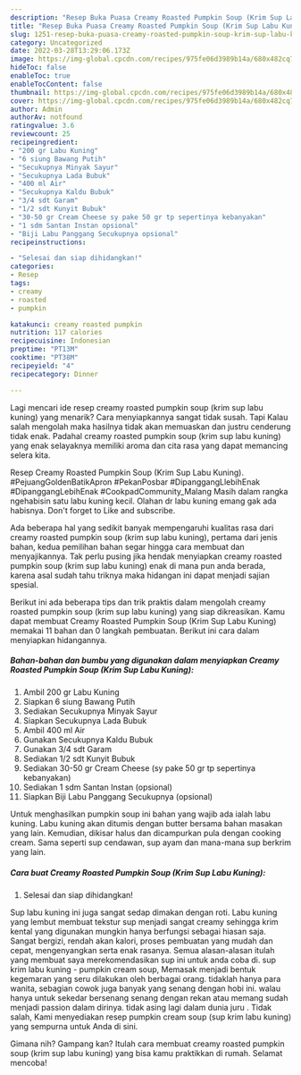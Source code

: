 ```yaml
---
description: "Resep Buka Puasa Creamy Roasted Pumpkin Soup (Krim Sup Labu Kuning)Anti Ribet"
title: "Resep Buka Puasa Creamy Roasted Pumpkin Soup (Krim Sup Labu Kuning)Anti Ribet"
slug: 1251-resep-buka-puasa-creamy-roasted-pumpkin-soup-krim-sup-labu-kuninganti-ribet
category: Uncategorized
date: 2022-03-28T13:29:06.173Z
image: https://img-global.cpcdn.com/recipes/975fe06d3989b14a/680x482cq70/creamy-roasted-pumpkin-soup-krim-sup-labu-kuning-foto-resep-utama.jpg
hideToc: false
enableToc: true
enableTocContent: false
thumbnail: https://img-global.cpcdn.com/recipes/975fe06d3989b14a/680x482cq70/creamy-roasted-pumpkin-soup-krim-sup-labu-kuning-foto-resep-utama.jpg
cover: https://img-global.cpcdn.com/recipes/975fe06d3989b14a/680x482cq70/creamy-roasted-pumpkin-soup-krim-sup-labu-kuning-foto-resep-utama.jpg
author: Admin
authorAv: notfound
ratingvalue: 3.6
reviewcount: 25
recipeingredient:
- "200 gr Labu Kuning"
- "6 siung Bawang Putih"
- "Secukupnya Minyak Sayur"
- "Secukupnya Lada Bubuk"
- "400 ml Air"
- "Secukupnya Kaldu Bubuk"
- "3/4 sdt Garam"
- "1/2 sdt Kunyit Bubuk"
- "30-50 gr Cream Cheese sy pake 50 gr tp sepertinya kebanyakan"
- "1 sdm Santan Instan opsional"
- "Biji Labu Panggang Secukupnya opsional"
recipeinstructions:

- "Selesai dan siap dihidangkan!"
categories:
- Resep
tags:
- creamy
- roasted
- pumpkin

katakunci: creamy roasted pumpkin 
nutrition: 117 calories
recipecuisine: Indonesian
preptime: "PT13M"
cooktime: "PT38M"
recipeyield: "4"
recipecategory: Dinner

---
```



Lagi mencari ide resep creamy roasted pumpkin soup (krim sup labu kuning) yang menarik? Cara menyiapkannya sangat tidak susah. Tapi Kalau salah mengolah maka hasilnya tidak akan memuaskan dan justru cenderung tidak enak. Padahal creamy roasted pumpkin soup (krim sup labu kuning) yang enak selayaknya memiliki aroma dan cita rasa yang dapat memancing selera kita.


Resep Creamy Roasted Pumpkin Soup (Krim Sup Labu Kuning). #PejuangGoldenBatikApron #PekanPosbar #DipanggangLlebihEnak #DipanggangLebihEnak #CookpadCommunity_Malang Masih dalam rangka ngehabisin satu labu kuning kecil. Olahan dr labu kuning emang gak ada habisnya. Don&#39;t forget to Like and subscribe.

Ada beberapa hal yang sedikit banyak mempengaruhi kualitas rasa dari creamy roasted pumpkin soup (krim sup labu kuning), pertama dari jenis bahan, kedua pemilihan bahan segar hingga cara membuat dan menyajikannya. Tak perlu pusing jika hendak menyiapkan creamy roasted pumpkin soup (krim sup labu kuning) enak di mana pun anda berada, karena asal sudah tahu triknya maka hidangan ini dapat menjadi sajian spesial.


Berikut ini ada beberapa tips dan trik praktis dalam mengolah creamy roasted pumpkin soup (krim sup labu kuning) yang siap dikreasikan. Kamu dapat membuat Creamy Roasted Pumpkin Soup (Krim Sup Labu Kuning) memakai 11 bahan dan 0 langkah pembuatan. Berikut ini cara dalam menyiapkan hidangannya.

<!--inarticleads1-->

##### Bahan-bahan dan bumbu yang digunakan dalam menyiapkan Creamy Roasted Pumpkin Soup (Krim Sup Labu Kuning):

1. Ambil 200 gr Labu Kuning
1. Siapkan 6 siung Bawang Putih
1. Sediakan Secukupnya Minyak Sayur
1. Siapkan Secukupnya Lada Bubuk
1. Ambil 400 ml Air
1. Gunakan Secukupnya Kaldu Bubuk
1. Gunakan 3/4 sdt Garam
1. Sediakan 1/2 sdt Kunyit Bubuk
1. Sediakan 30-50 gr Cream Cheese (sy pake 50 gr tp sepertinya kebanyakan)
1. Sediakan 1 sdm Santan Instan (opsional)
1. Siapkan Biji Labu Panggang Secukupnya (opsional)


Untuk menghasilkan pumpkin soup ini bahan yang wajib ada ialah labu kuning. Labu kuning akan ditumis dengan butter bersama bahan masakan yang lain. Kemudian, dikisar halus dan dicampurkan pula dengan cooking cream. Sama seperti sup cendawan, sup ayam dan mana-mana sup berkrim yang lain. 

<!--inarticleads2-->

##### Cara buat Creamy Roasted Pumpkin Soup (Krim Sup Labu Kuning):


1. Selesai dan siap dihidangkan!

Sup labu kuning ini juga sangat sedap dimakan dengan roti. Labu kuning yang lembut membuat tekstur sup menjadi sangat creamy sehingga krim kental yang digunakan mungkin hanya berfungsi sebagai hiasan saja. Sangat bergizi, rendah akan kalori, proses pembuatan yang mudah dan cepat, mengenyangkan serta enak rasanya. Semua alasan-alasan itulah yang membuat saya merekomendasikan sup ini untuk anda coba di. sup krim labu kuning - pumpkin cream soup, Memasak menjadi bentuk kegemaran yang seru dilakukan oleh berbagai orang. tidaklah hanya para wanita, sebagian cowok juga banyak yang senang dengan hobi ini. walau hanya untuk sekedar bersenang senang dengan rekan atau memang sudah menjadi passion dalam dirinya. tidak asing lagi dalam dunia juru . Tidak salah, Kami menyediakan resep pumpkin cream soup (sup krim labu kuning) yang sempurna untuk Anda di sini. 

Gimana nih? Gampang kan? Itulah cara membuat creamy roasted pumpkin soup (krim sup labu kuning) yang bisa kamu praktikkan di rumah. Selamat mencoba!
